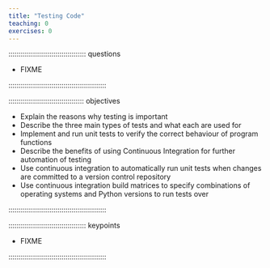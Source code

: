 ```yaml
---
title: "Testing Code"
teaching: 0
exercises: 0
---
```

 
:::::::::::::::::::::::::::::::::::::: questions
 
- FIXME
 
::::::::::::::::::::::::::::::::::::::::::::::::
 
::::::::::::::::::::::::::::::::::::: objectives
 
- Explain the reasons why testing is important
- Describe the three main types of tests and what each are used for
- Implement and run unit tests to verify the correct behaviour of program functions
- Describe the benefits of using Continuous Integration for further automation of testing
- Use continuous integration to automatically run unit tests when changes are committed to a version control repository
- Use continuous integration build matrices to specify combinations of operating systems and Python versions to run tests over

::::::::::::::::::::::::::::::::::::::::::::::::
 
:::::::::::::::::::::::::::::::::::::: keypoints
 
- FIXME
 
::::::::::::::::::::::::::::::::::::::::::::::::
